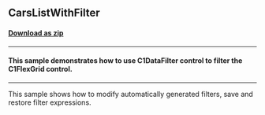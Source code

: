 ## CarsListWithFilter
#### [Download as zip](https://downgit.github.io/#/home?url=https://github.com/GrapeCity/ComponentOne-WPF-Samples/tree/master/\NET_4.5.2\C1.WPF.DataFilter\CS\CarsListWithFilter)
____
#### This sample demonstrates how to use C1DataFilter control to filter the C1FlexGrid control. 
____
This sample shows how to modify automatically generated filters, save and restore filter expressions.
